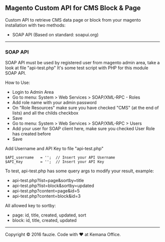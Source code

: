 ## Magento Custom API for CMS Block & Page

Custom API to retrieve CMS data page or block from your magento installation with two methods:

* SOAP API (Based on standard: soapui.org)

---

### SOAP API

SOAP API must be used by registered user from magento admin area, take a look at file "api-test.php"
It's some test script with PHP for this module SOAP API.

How to Use:

* Login to Admin Area
* Go to menu: System > Web Services > SOAP/XML-RPC - Roles
* Add role name with your admin password
* On "Role Resources" make sure you have checked "CMS" (at the end of lists) and all the childs checkbox
* Save
* Go to menu: System > Web Services > SOAP/XML-RPC > Users
* Add your user for SOAP client here, make sure you checked User Role has created before
* Save

Add Username and API Key to file "api-test.php"
```
$API_username   = '';  // Insert your API Username
$API_Key        = '';  // Insert your API Key
```

To test, api-test.php has some query args to modify your result, example:

* api-test.php?list=page&sortby=title
* api-test.php?list=block&sortby=updated
* api-test.php?content=page&id=5
* api-test.php?content=block&id=3

All allowed key to sortby:

* page: id, title, created, updated, sort
* block: id, title, created, updated

---

Copyright &copy; 2016 fauzie. Code with &hearts; at Kemana Office.

